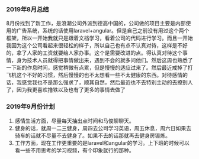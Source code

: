### 2019年8月总结

8月份找到了新工作，是浪潮公司外派到德高中国的，公司做的项目主要是内部使用的广告系统，系统的话使用laravel+angular。但是自己之前没有用过这个两个框架，所以一开始我就只是跟着文档学习，看着公司的代码进行学习。而且一开始我因为这个公司看起来很轻松的样子，所以自己也有点不认真对待，这样是不好的，拿了人家的工资就要给人家办事。这个是需要改进的点。得认真对待这个事情，身为技术人员就得把事情做出来，遇到不会的就多问他们。然后这周也熟悉了一下新的作息时间，感觉稍微有点累，但是慢慢的适应过来了。然后最近戒掉了打飞机这个不好的习惯，然后慢慢的也不太想看一些不太健康的东西。对待感情的话，我感觉我也不是那么强求了，顺其自然，然后最近也不去特别主动的去撩别人了，因为我更喜欢撸铁以及也有了更多的事情去做了


### 2019年9月份计划

1. 感情生活方面，尽量每天抽出点时间和马俊聊聊天。
2. 健身的话，就周一二三健身，周四去公司学习英语，周五休息，周六日如果去骑车的话就不尽量不去健身了。如果不去的话那就再去健身房锻炼。
3. 工作方面，现在工作更重要的是laravel和angular的学习。上下班的时候可以看一些不用思考的学习视频，有个印象就行的那种。